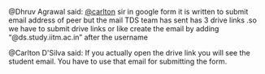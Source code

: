 @Dhruv Agrawal said: [@carlton](/u/carlton) sir in google form it is written to submit email address of peer but the mail TDS team has sent has 3 drive links .so we have to submit drive links or like create the email by adding “@ds.study.iitm.ac.in” after the username


@Carlton D'Silva said: If you actually open the drive link you will see the student email. You have to use that email for submitting the form.

